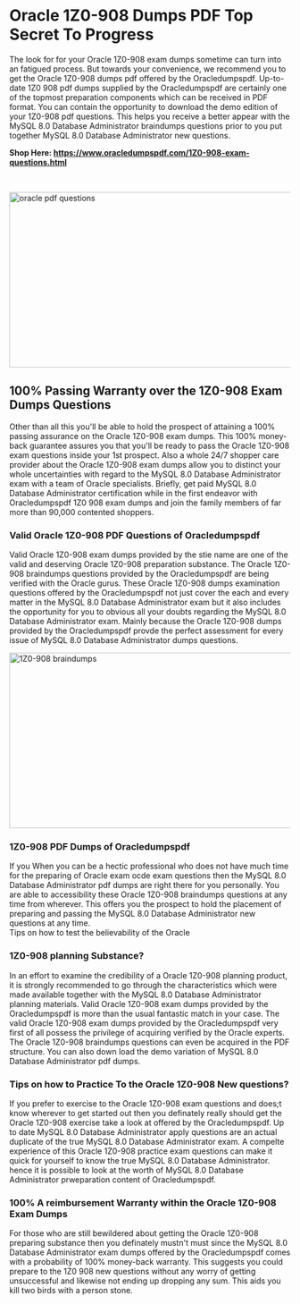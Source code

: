 <h1>Oracle 1Z0-908 Dumps PDF Top Secret To Progress</h1>
<p>The look for for your Oracle 1Z0-908 exam dumps sometime can turn into an fatigued process. But towards your convenience, we recommend you to get the Oracle 1Z0-908 dumps pdf offered by the Oracledumpspdf. Up-to-date 1Z0 908 pdf dumps supplied by the Oracledumpspdf are certainly one of the topmost preparation components which can be received in PDF format. You can contain the opportunity to download the demo edition of your 1Z0-908 pdf questions. This helps you receive a better appear with the MySQL 8.0 Database Administrator braindumps questions prior to you put together MySQL 8.0 Database Administrator new questions.</p>
<p><strong>Shop Here: <a href="https://www.oracledumpspdf.com/1Z0-908-exam-questions.html">https://www.oracledumpspdf.com/1Z0-908-exam-questions.html</a></strong></p>
<p>&nbsp;</p>
<p><span style="font-weight: 400;"><img style="display: block; margin-left: auto; margin-right: auto;" src="https://i.ibb.co/RCKYBmz/digital-marketing-Made-with-Poster-My-Wall.jpg" alt="oracle pdf questions" width="850" height="314" /></span></p>
<h2><strong>100% Passing Warranty over the 1Z0-908 Exam Dumps Questions</strong></h2>
<p>Other than all this you'll be able to hold the prospect of attaining a 100% passing assurance on the Oracle 1Z0-908 exam dumps. This 100% money-back guarantee assures you that you'll be ready to pass the Oracle 1Z0-908 exam questions inside your 1st prospect. Also a whole 24/7 shopper care provider about the Oracle 1Z0-908 exam dumps allow you to distinct your whole uncertainties with regard to the MySQL 8.0 Database Administrator exam with a team of Oracle specialists. Briefly, get paid MySQL 8.0 Database Administrator certification while in the first endeavor with Oracledumpspdf 1Z0 908 exam dumps and join the family members of far more than 90,000 contented shoppers.</p>
<h3><strong>Valid Oracle 1Z0-908 PDF Questions of Oracledumpspdf</strong></h3>
<p>Valid Oracle 1Z0-908 exam dumps provided by the stie name are one of the valid and deserving Oracle 1Z0-908 preparation substance. The Oracle 1Z0-908 braindumps questions provided by the Oracledumpspdf are being verified with the Oracle gurus. These Oracle 1Z0-908 dumps examination questions offered by the Oracledumpspdf not just cover the each and every matter in the MySQL 8.0 Database Administrator exam but it also includes the opportunity for you to obvious all your doubts regarding the MySQL 8.0 Database Administrator exam. Mainly because the Oracle 1Z0-908 dumps provided by the Oracledumpspdf provde the perfect assessment for every issue of MySQL 8.0 Database Administrator dumps questions.</p>
<p><a href="https://www.oracledumpspdf.com/1Z0-908-exam-questions.html"><span style="font-weight: 400;"><img style="display: block; margin-left: auto; margin-right: auto;" src="https://i.ibb.co/zfVYYs0/Digital-Marketing-Agency-Made-with-Poster-My-Wall-1.jpg" alt="1Z0-908 braindumps" width="850" height="314" /></span></a></p>
<h3><strong>1Z0-908 PDF Dumps of Oracledumpspdf</strong></h3>
<p>If you When you can be a hectic professional who does not have much time for the preparing of Oracle exam ocde exam questions then the MySQL 8.0 Database Administrator pdf dumps are right there for you personally. You are able to accessibility these Oracle 1Z0-908 braindumps questions at any time from wherever. This offers you the prospect to hold the placement of preparing and passing the MySQL 8.0 Database Administrator new questions at any time.<br />Tips on how to test the believability of the Oracle</p>
<h3>1Z0-908 planning Substance?</h3>
<p>In an effort to examine the credibility of a Oracle 1Z0-908 planning product, it is strongly recommended to go through the characteristics which were made available together with the MySQL 8.0 Database Administrator planning materials. Valid Oracle 1Z0-908 exam dumps provided by the Oracledumpspdf is more than the usual fantastic match in your case. The valid Oracle 1Z0-908 exam dumps provided by the Oracledumpspdf very first of all possess the privilege of acquiring verified by the Oracle experts. The Oracle 1Z0-908 braindumps questions can even be acquired in the PDF structure. You can also down load the demo variation of MySQL 8.0 Database Administrator pdf dumps.</p>
<h3>Tips on how to Practice To the Oracle 1Z0-908 New questions?</h3>
<p>If you prefer to exercise to the Oracle 1Z0-908 exam questions and does;t know wherever to get started out then you definately really should get the Oracle 1Z0-908 exercise take a look at offered by the Oracledumpspdf. Up to date MySQL 8.0 Database Administrator apply questions are an actual duplicate of the true MySQL 8.0 Database Administrator exam. A compelte experience of this Oracle 1Z0-908 practice exam questions can make it quick for yourself to know the true MySQL 8.0 Database Administrator. hence it is possible to look at the worth of MySQL 8.0 Database Administrator prweparation content of Oracledumpspdf.</p>
<h3><strong>100% A reimbursement Warranty within the Oracle 1Z0-908 Exam Dumps</strong></h3>
<p>For those who are still bewildered about getting the Oracle 1Z0-908 preparing substance then you definately mustn't must since the MySQL 8.0 Database Administrator exam dumps offered by the Oracledumpspdf comes with a probability of 100% money-back warranty. This suggests you could prepare to the 1Z0 908 new questions without any worry of getting unsuccessful and likewise not ending up dropping any sum. This aids you kill two birds with a person stone.</p>
